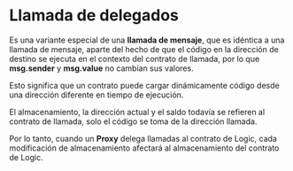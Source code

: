 # Llamada de delegados

Es una variante especial de una **llamada de mensaje**, que es idéntica a una llamada de mensaje, aparte del hecho de que el código en la dirección de destino se ejecuta en el contexto del contrato de llamada, por lo que **msg.sender** y **msg.value** no cambian sus valores.

Esto significa que un contrato puede cargar dinámicamente código desde una dirección diferente en tiempo de ejecución.

El almacenamiento, la dirección actual y el saldo todavía se refieren al contrato de llamada, solo el código se toma de la dirección llamada.

Por lo tanto, cuando un **Proxy** delega llamadas al contrato de Logic, cada modificación de almacenamiento afectará al almacenamiento del contrato de Logic.